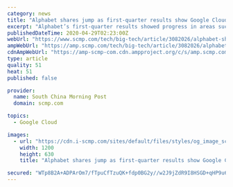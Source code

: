 ```yaml
---
category: news
title: "Alphabet shares jump as first-quarter results show Google Cloud, YouTube expansion"
excerpt: "Alphabet’s first-quarter results showed progress in areas such as Google Cloud and YouTube, even as Google’s main ad business suffered from coronavirus-fuelled spending cuts in March."
publishedDateTime: 2020-04-29T02:23:00Z
webUrl: "https://www.scmp.com/tech/big-tech/article/3082026/alphabet-shares-jump-first-quarter-results-show-google-cloud-youtube"
ampWebUrl: "https://amp.scmp.com/tech/big-tech/article/3082026/alphabet-shares-jump-first-quarter-results-show-google-cloud-youtube"
cdnAmpWebUrl: "https://amp-scmp-com.cdn.ampproject.org/c/s/amp.scmp.com/tech/big-tech/article/3082026/alphabet-shares-jump-first-quarter-results-show-google-cloud-youtube"
type: article
quality: 51
heat: 51
published: false

provider:
  name: South China Morning Post
  domain: scmp.com

topics:
  - Google Cloud

images:
  - url: "https://cdn.i-scmp.com/sites/default/files/styles/og_image_scmp_generic/public/d8/images/methode/2020/04/29/a47f9c20-89bd-11ea-8a72-3b4a65ec119d_image_hires_100759.jpg?itok=YOFurom1&v=1588126086"
    width: 1200
    height: 630
    title: "Alphabet shares jump as first-quarter results show Google Cloud, YouTube expansion"

secured: "WTp8B2A+ADPArOm7/fTpuCfTzuQK+fdp0BG2y//w2J9jZdR9I8HSGD+qHP9u6gfbGlqlNTclVleUdnP6jrWb0/e97EwBVKlNSqQnhrm6oiQYhKzQH1TamGzEntdrotO5bhlpyoIB48fs9t7SODS+cEYxCk3/RDCoqTA9ME+pjMRWR8icb/B4W/oWQVqQ50N0q+GxxbQHr4igL2hkILJIMs4AASwxrLex8CwllLWVdzpZk8Nn3gSFp4pMGn0qJIWNOkq2Srlhkfuse9EsizUmf2uITEitDFZJBUAj2OSskSSrYtExRRDns6jMq3056ilq1JgXs1KvNwZ2eKRq/DbgfcAYhvqYISbCsU0/XVS8oLrF4rdsCpR6I6Cy4hcvPhAhIbbnOcA+9tp2nmXFwsyXxxfguj+akYvXuC1WuDG+BZ+lcCifg8CshvR4T0OCqlTX9Z/0j7tJQIq+JPhQqgPiyfWhuM7qh9htr1Hfomad6gI=;9udaFEGnaldcAot8ehAxEw=="
---
```


